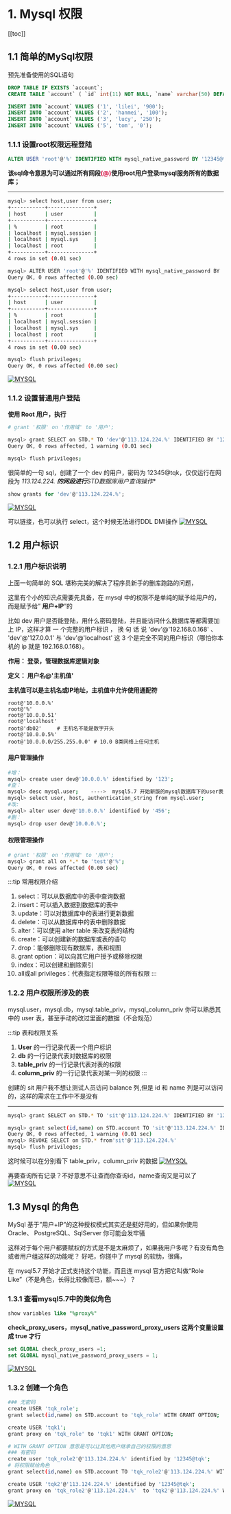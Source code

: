 # 1. Mysql 权限

[[toc]]
## 1.1 简单的MySql权限

预先准备使用的SQL语句
```sql
DROP TABLE IF EXISTS `account`;
CREATE TABLE `account` ( `id` int(11) NOT NULL, `name` varchar(50) DEFAULT NULL, `balance` int(255) DEFAULT NULL, PRIMARY KEY (`id`), KEY `idx_balance` (`balance`) ) ENGINE=InnoDB DEFAULT CHARSET=utf8;

INSERT INTO `account` VALUES ('1', 'lilei', '900'); 
INSERT INTO `account` VALUES ('2', 'hanmei', '100'); 
INSERT INTO `account` VALUES ('3', 'lucy', '250'); 
INSERT INTO `account` VALUES ('5', 'tom', '0');
```

### 1.1.1 设置root权限远程登陆

```sql
ALTER USER 'root'@'%' IDENTIFIED WITH mysql_native_password BY '12345@tqk';
```
**该sql命令意思为可以通过所有网段<font color='#d71345'>(@)</font>使用root用户登录mysql服务所有的数据库；**

------------------------------

```bash
mysql> select host,user from user;
+-----------+---------------+
| host      | user          |
+-----------+---------------+
| %         | root          |
| localhost | mysql.session |
| localhost | mysql.sys     |
| localhost | root          |
+-----------+---------------+
4 rows in set (0.01 sec)

mysql> ALTER USER 'root'@'%' IDENTIFIED WITH mysql_native_password BY '12345@tqk';
Query OK, 0 rows affected (0.00 sec)

mysql> select host,user from user;
+-----------+---------------+
| host      | user          |
+-----------+---------------+
| %         | root          |
| localhost | mysql.session |
| localhost | mysql.sys     |
| localhost | root          |
+-----------+---------------+
4 rows in set (0.00 sec)

mysql> flush privileges;
Query OK, 0 rows affected (0.00 sec)
```
<a data-fancybox title="MYSQL" href="./image/mysql01.jpg">![MYSQL](./image/mysql01.jpg)</a>


### 1.1.2 设置普通用户登陆
**使用 Root 用户，执行**

```bash
# grant '权限' on '作用域' to '用户';

mysql> grant SELECT on STD.* TO 'dev'@'113.124.224.%' IDENTIFIED BY '12345@tqk' WITH GRANT OPTION;
Query OK, 0 rows affected, 1 warning (0.01 sec)

mysql> flush privileges;
```

很简单的一句 sql，创建了一个 dev 的用户，密码为 12345@tqk，仅仅运行在网段为 **113.124.224.* **的网段进行**STD数据库用户查询操作**

```sql
show grants for 'dev'@'113.124.224.%';
```
<a data-fancybox title="MYSQL" href="./image/mysql02.jpg">![MYSQL](./image/mysql02.jpg)</a>

可以链接，也可以执行 select，这个时候无法进行DDL DMl操作
<a data-fancybox title="MYSQL" href="./image/mysql03.jpg">![MYSQL](./image/mysql03.jpg)</a>

## 1.2 用户标识

### 1.2.1 用户标识说明

上面一句简单的 SQL 堪称完美的解决了程序员新手的删库跑路的问题，

这里有个小的知识点需要先具备，在 mysql 中的权限不是单纯的赋予给用户的，而是赋予给” **用户+IP**”的 

比如 dev 用户是否能登陆，用什么密码登陆，并且能访问什么数据库等都需要加上 IP，这样才算 一 个完整的用户标识 ， 换 句 话 说 'dev'@'192.168.0.168' 、 'dev'@'127.0.0.1' 与 'dev'@'localhost' 这 3 个是完全不同的用户标识（哪怕你本机的 ip 就是 192.168.0.168）。

**作用： 登录，管理数据库逻辑对象**

**定义： 用户名@'主机值'**

**主机值可以是主机名或IP地址，主机值中允许使用通配符**
```
root@'10.0.0.%'    
root@'%'
root@'10.0.0.51'
root@'localhost'
root@'db02'     # 主机名不能是数字开头
root@'10.0.0.5%'
root@'10.0.0.0/255.255.0.0' # 10.0 B类网络上任何主机
```
#### 用户管理操作

```bash
#增：
mysql> create user dev@'10.0.0.%' identified by '123';
#查：
mysql> desc mysql.user;    ---->  mysql5.7 开始新版的mysql数据库下的user表中已经没有password字段了保存密码的字段变成了authentication_string字段
mysql> select user, host, authentication_string from mysql.user;
#改:
mysql> alter user dev@'10.0.0.%' identified by '456';
#删：
mysql> drop user dev@'10.0.0.%';
```
#### 权限管理操作

```bash
# grant '权限' on '作用域' to '用户';
mysql> grant all on *.* to 'test'@'%';
Query OK, 0 rows affected (0.00 sec)
```
:::tip 常用权限介绍
1. select：可以从数据库中的表中查询数据
2. insert：可以插入数据到数据库的表中
3. update：可以对数据库中的表进行更新数据
4. delete：可以从数据库中的表中删除数据
5. alter：可以使用 alter table 来改变表的结构
6. create：可以创建新的数据库或表的语句
7. drop：能够删除现有数据库，表和视图
8. grant option：可以向其它用户授予或移除权限
9. index：可以创建和删除索引
10. all或all privileges：代表指定权限等级的所有权限
:::

### 1.2.2 用户权限所涉及的表

mysql.user，mysql.db，mysql.table_priv，mysql_column_priv 你可以熟悉其中的 user 表，甚至手动的改过里面的数据（不合规范）

:::tip 表和权限关系
1. **User** 的一行记录代表一个用户标识 
2. **db** 的一行记录代表对数据库的权限 
3. **table_priv** 的一行记录代表对表的权限
5. **column_priv** 的一行记录代表对某一列的权限
:::

创建的 sit 用户我不想让测试人员访问 balance 列,但是 id 和 name 列是可以访问的，这样的需求在工作中不是没有

--------------------

```bash
mysql> grant SELECT on STD.* TO 'sit'@'113.124.224.%' IDENTIFIED BY '12345@tqk' WITH GRANT OPTION;

mysql> grant select(id,name) on STD.account TO 'sit'@'113.124.224.%' IDENTIFIED BY '12345@tqk' WITH GRANT OPTION;
Query OK, 0 rows affected, 1 warning (0.01 sec)
mysql> REVOKE SELECT on STD.* from'sit'@'113.124.224.%'
mysql> flush privileges;
```

这时候可以在分别看下 table_priv，column_priv 的数据
<a data-fancybox title="MYSQL" href="./image/mysql04.jpg">![MYSQL](./image/mysql04.jpg)</a>

再要查询所有记录？不好意思不让查而你查询id，name查询又是可以了
<a data-fancybox title="MYSQL" href="./image/mysql06.jpg">![MYSQL](./image/mysql06.jpg)</a>

## 1.3 Mysql 的角色

MySql 基于”用户+IP”的这种授权模式其实还是挺好用的，但如果你使用 Oracle、 PostgreSQL、SqlServer 你可能会发牢骚 

这样对于每个用户都要赋权的方式是不是太麻烦了，如果我用户多呢？有没有角色或者用户组这样的功能呢？ 好吧，你搓中了 mysql 的软肋，很痛，

在 mysql5.7 开始才正式支持这个功能，而且连 mysql 官方把它叫做“Role Like”（不是角色，长得比较像而已，额~~~）？

### 1.3.1 查看mysql5.7中的类似角色

```sql
show variables like "%proxy%"
```
**check_proxy_users，mysql_native_password_proxy_users 这两个变量设置成 true 才行**

```sql
set GLOBAL check_proxy_users =1; 
set GLOBAL mysql_native_password_proxy_users = 1;
```
<a data-fancybox title="MYSQL" href="./image/mysql05.jpg">![MYSQL](./image/mysql05.jpg)</a>

### 1.3.2 创建一个角色

```bash
### 无密码
create USER 'tqk_role';
grant select(id,name) on STD.account to 'tqk_role' WITH GRANT OPTION;

create USER 'tqk1';
grant proxy on 'tqk_role' to 'tqk1' WITH GRANT OPTION;

# WITH GRANT OPTION 意思是可以让其他用户继承自己的权限的意思
### 有密码
create user 'tqk_role2'@'113.124.224.%' identified by '12345@tqk';
# 将权限赋给角色
grant select(id,name) on STD.account TO 'tqk_role2'@'113.124.224.%' WITH GRANT OPTION;

create USER 'tqk2'@'113.124.224.%' identified by '12345@tqk';
grant proxy on 'tqk_role2'@'113.124.224.%'  to 'tqk2'@'113.124.224.%' WITH GRANT OPTION;
```
<a data-fancybox title="MYSQL" href="./image/mysql07.jpg">![MYSQL](./image/mysql07.jpg)</a>


